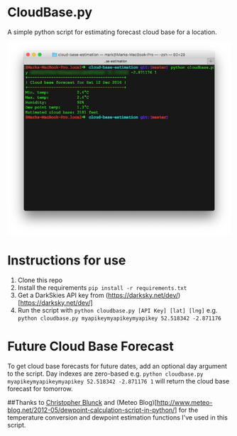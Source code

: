 # CloudBase.py

A simple python script for estimating forecast cloud base for a location.

!['Screenshot of python script output'](cloudbase.jpg)

# Instructions for use
1. Clone this repo
1. Install the requirements `pip install -r requirements.txt`
1. Get a DarkSkies API key from (https://darksky.net/dev/)[https://darksky.net/dev/]
1. Run the script with `python cloudbase.py [API Key] [lat] [lng]` e.g.
`python cloudbase.py myapikeymyapikeymyapikey 52.518342 -2.871176`

# Future Cloud Base Forecast
To get cloud base forecasts for future dates, add an optional day argument to the
script. Day indexes are zero-based
e.g. `python cloudbase.py myapikeymyapikeymyapikey 52.518342 -2.871176 1` will return
the cloud base forecast for tomorrow.

##Thanks to
[Christopher Blunck](http://pydoc.net/Python/weather/0.9.1/weather.units.temp/) and (Meteo Blog)[http://www.meteo-blog.net/2012-05/dewpoint-calculation-script-in-python/]
for the temperature conversion and dewpoint estimation functions I've used in this script.
